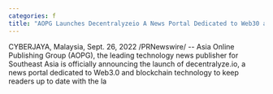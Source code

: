 ```yaml
---
categories: f
title: "AOPG Launches Decentralyzeio A News Portal Dedicated to Web30 and Blockchain Technology"
---
```

CYBERJAYA, Malaysia, Sept. 26, 2022 /PRNewswire/ -- Asia Online Publishing Group (AOPG), the leading technology news publisher for Southeast Asia is officially announcing the launch of decentralyze.io, a news portal dedicated to Web3.0 and blockchain technology to keep readers up to date with the la